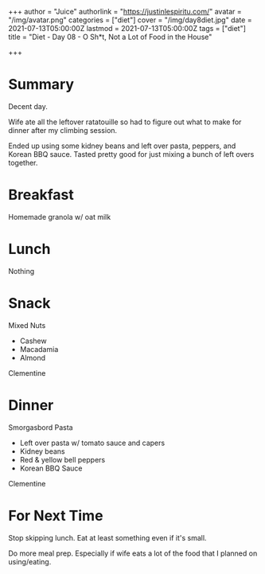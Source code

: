 +++
author = "Juice"
authorlink = "https://justinlespiritu.com/"
avatar = "/img/avatar.png"
categories = ["diet"]
cover = "/img/day8diet.jpg"
date = 2021-07-13T05:00:00Z
lastmod = 2021-07-13T05:00:00Z
tags = ["diet"]
title = "Diet - Day 08 - O Sh*t, Not a Lot of Food in the House"

+++
# Summary

Decent day.  

Wife ate all the leftover ratatouille so had to figure out what to make for dinner after my climbing session.  

Ended up using some kidney beans and left over pasta, peppers, and Korean BBQ sauce.  Tasted pretty good for just mixing a bunch of left overs together.

# Breakfast

Homemade granola w/ oat milk

# Lunch

Nothing

# Snack

Mixed Nuts

* Cashew
* Macadamia
* Almond

Clementine

# Dinner

Smorgasbord Pasta

* Left over pasta w/ tomato sauce and capers
* Kidney beans
* Red & yellow bell peppers
* Korean BBQ Sauce

Clementine

# For Next Time 

Stop skipping lunch.  Eat at least something even if it's small.

Do more meal prep.  Especially if wife eats a lot of the food that I planned on using/eating.